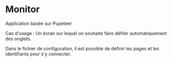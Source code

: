 # Monitor

Application basée sur Pupeteer

Cas d'usage : Un écran sur lequel on souhaite faire défiler automatiquement des onglets.

Dans le fichier de configuration, il est possible de définir les pages et les identifiants pour s'y connecter.
